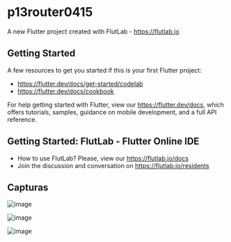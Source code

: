# p13router0415

A new Flutter project created with FlutLab - https://flutlab.io

## Getting Started

A few resources to get you started if this is your first Flutter project:

- https://flutter.dev/docs/get-started/codelab
- https://flutter.dev/docs/cookbook

For help getting started with Flutter, view our
https://flutter.dev/docs, which offers tutorials,
samples, guidance on mobile development, and a full API reference.

## Getting Started: FlutLab - Flutter Online IDE

- How to use FlutLab? Please, view our https://flutlab.io/docs
- Join the discussion and conversation on https://flutlab.io/residents
 
## Capturas
![image](https://github.com/SantosM128/act14-Rutas0415/assets/144056309/211fd952-a216-4f7e-a91e-f9e57888b6f9)

![image](https://github.com/SantosM128/act14-Rutas0415/assets/144056309/a154e911-da14-4f5e-ac78-4c33f5ef64d1)

![image](https://github.com/SantosM128/act14-Rutas0415/assets/144056309/ac90e750-f027-4f78-8bf9-44a83897016e)



